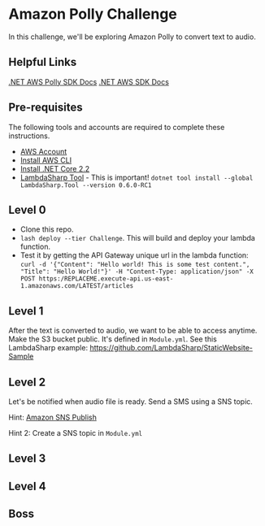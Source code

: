 # Amazon Polly Challenge

In this challenge, we'll be exploring Amazon Polly to convert text to audio.

## Helpful Links

[.NET AWS Polly SDK Docs](https://docs.aws.amazon.com/sdkfornet/v3/apidocs/index.html?page=Polly/MPollySynthesizeSpeechSynthesizeSpeechRequest.html&tocid=Amazon_Polly_AmazonPollyClient)
[.NET AWS SDK Docs](https://docs.aws.amazon.com/sdkfornet/v3/apidocs)

## Pre-requisites

The following tools and accounts are required to complete these instructions.

- [AWS Account](https://aws.amazon.com/)
- [Install AWS CLI](https://aws.amazon.com/cli/)
- [Install .NET Core 2.2](https://www.microsoft.com/net/download)
- [LambdaSharp Tool](https://github.com/LambdaSharp/LambdaSharpTool) - This is important! `dotnet tool install --global LambdaSharp.Tool --version 0.6.0-RC1`

## Level 0

- Clone this repo.
- `lash deploy --tier Challenge`. This will build and deploy your lambda function.
- Test it by getting the API Gateway unique url in the lambda function: `curl -d '{"Content": "Hello world! This is some test content.", "Title": "Hello World!"}' -H "Content-Type: application/json" -X POST https:/REPLACEME.execute-api.us-east-1.amazonaws.com/LATEST/articles`

## Level 1

After the text is converted to audio, we want to be able to access anytime. Make the S3 bucket public. It's defined in `Module.yml`.
See this LambdaSharp example: https://github.com/LambdaSharp/StaticWebsite-Sample

## Level 2

Let's be notified when audio file is ready. Send a SMS using a SNS topic.

Hint: [Amazon SNS Publish](https://docs.aws.amazon.com/sdkfornet/v3/apidocs/index.html?page=SNS/MSNSPublishAsyncStringStringCancellationToken.html&tocid=Amazon_SimpleNotificationService_Amaz)

Hint 2: Create a SNS topic in `Module.yml`

## Level 3

## Level 4

## Boss

